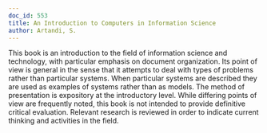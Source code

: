 ```yaml
---
doc_id: 553
title: An Introduction to Computers in Information Science
author: Artandi, S.
---
```


This book is an introduction to the field of information science
and technology, with particular emphasis on document organization.
Its point of view is general in the sense that it attempts to deal with
types of problems rather than particular systems.  When particular
systems are described they are used as examples of systems rather
than as models.
        The method of presentation is expository at the introductory
level.  While differing points of view are frequently noted, this book
is not intended to provide definitive critical evaluation.  Relevant
research is reviewed in order to indicate current thinking and activities
in the field.